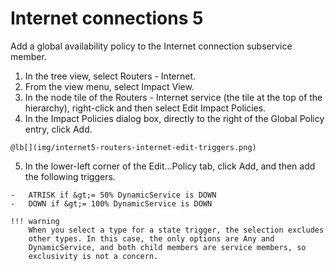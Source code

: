 # Internet connections 5

Add a global availability policy to the Internet connection subservice
member.

1.   In the tree view, select Routers - Internet.
2.   From the view menu, select Impact View.
3.   In the node tile of the Routers - Internet service (the tile at the
    top of the hierarchy), right-click and then select Edit Impact
    Policies.
4.   In the Impact Policies dialog box, directly to the right of the
    Global Policy entry, click Add.

    @lb[](img/internet5-routers-internet-edit-triggers.png)

5.   In the lower-left corner of the Edit...Policy tab, click Add, and
    then add the following triggers.

    -   ATRISK if &gt;= 50% DynamicService is DOWN
    -   DOWN if &gt;= 100% DynamicService is DOWN

    !!! warning
        When you select a type for a state trigger, the selection excludes
        other types. In this case, the only options are Any and
        DynamicService, and both child members are service members, so
        exclusivity is not a concern.


